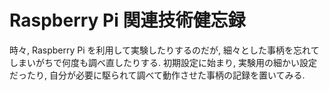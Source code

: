 # Raspberry Pi 関連技術健忘録

時々, Raspberry Pi を利用して実験したりするのだが, 細々とした事柄を忘れてしまいがちで何度も調べ直したりする. 
初期設定に始まり, 実験用の細かい設定だったり, 自分が必要に駆られて調べて動作させた事柄の記録を置いてみる. 

